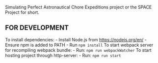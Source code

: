 Simulating Perfect Astronautical Chore Expeditions project or the SPACE Project for short.

## FOR DEVELOPMENT
To install dependencies:
    - Install Node.js from https://nodejs.org/en/
    - Ensure npm is added to PATH
    - Run `npm install`
To start webpack server for recompiling webpack bundle:
    - Run: `npm run webpackWatcher`
To start hosting project through http-server:
    - Run: `npm run start`